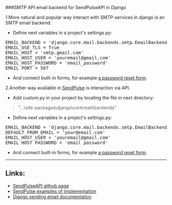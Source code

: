 ###SMTP API email backend for SendPulseAPI in Django

1.More natural and popular way interact with SMTP-services in django is an SMTP email backend:

+ Define next variables in a project's settings.py:
<pre>
EMAIL_BACKEND = 'django.core.mail.backends.smtp.EmailBackend'
EMAIL_USE_TLS = True
EMAIL_HOST = 'smtp.gmail.com'
EMAIL_HOST_USER = 'youremail@gmail.com'
EMAIL_HOST_PASSWORD = 'email_password'
EMAIL_PORT = 587
</pre>

+ And connect built-in forms, for example [a password reset form](https://learndjango.com/tutorials/django-password-reset-tutorial#:~:text=Password%20Reset%20Form&text=Now%20go%20ahead%20and%20enter,the%20button%20to%20submit%20it.&text=If%20you%20refresh%20the%20password,can%20see%20our%20new%20page.).

2.Another way available in [SendPulse](https://sendpulse.com) is interaction via API.
+ Add custom.py in your project by locating the file in next directory:
>"...\site-packages\django\core\mail\backends"


+ Define next variables in a project's settings.py:
<pre>EMAIL_BACKEND = 'django.core.mail.backends.smtp.EmailBackend'
DEFAULT_FROM_EMAIL = 'your@email.com'
EMAIL_HOST_USER = 'youremail@gmail.com'
EMAIL_HOST_PASSWORD = 'email_password'
</pre>

+ And connect built-in forms, for example [a password reset form](https://learndjango.com/tutorials/django-password-reset-tutorial#:~:text=Password%20Reset%20Form&text=Now%20go%20ahead%20and%20enter,the%20button%20to%20submit%20it.&text=If%20you%20refresh%20the%20password,can%20see%20our%20new%20page.).
---
## Links:
* [SendPulseAPI github page](https://github.com/sendpulse/sendpulse-rest-api-python)
* [SendPulse examples of implementation](https://sendpulse.ua/ru/features/smtp/)
* [Django sending email documentation](https://docs.djangoproject.com/en/3.1/topics/email/)
